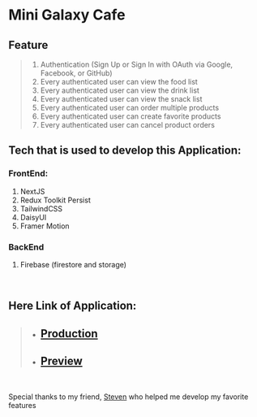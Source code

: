 # Mini Galaxy Cafe
## Feature
> 1. Authentication (Sign Up or Sign In with OAuth via Google, Facebook, or GitHub)
> 2. Every authenticated user can view the food list
> 3. Every authenticated user can view the drink list
> 4. Every authenticated user can view the snack list
> 5. Every authenticated user can order multiple products
> 6. Every authenticated user can create favorite products
> 7. Every authenticated user can cancel product orders
## Tech that is used to develop this Application:

### FrontEnd: 
1. NextJS 
2. Redux Toolkit Persist
3. TailwindCSS
4. DaisyUI
5. Framer Motion
### BackEnd
1. Firebase (firestore and storage)
<br/>


## Here Link of Application:

> - ## [Production](https://mini-galaxy-cafe.vercel.app/)
> - ## [Preview](https://mini-galaxy-cafe-erickezrandy274.vercel.app/)

<br/>

Special thanks to my friend, [Steven](https://github.com/steven2801) who helped me develop my favorite features